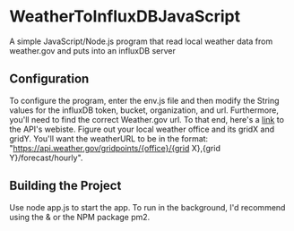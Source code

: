 # WeatherToInfluxDBJavaScript
A simple JavaScript/Node.js program that read local weather data from weather.gov and puts into an influxDB server

## Configuration
To configure the program, enter the env.js file and then modify the String values for the influxDB token, bucket, organization, and url. Furthermore, you'll need to find the correct Weather.gov url.
To that end, here's a [link](https://www.weather.gov/documentation/services-web-api) to the API's webiste. Figure out your local weather office and its gridX and gridY. You'll want the weatherURL to be in the format: "https://api.weather.gov/gridpoints/{office}/{grid X},{grid Y}/forecast/hourly".
## Building the Project
Use node app.js to start the app. To run in the background, I'd recommend using the & or the NPM package pm2.
